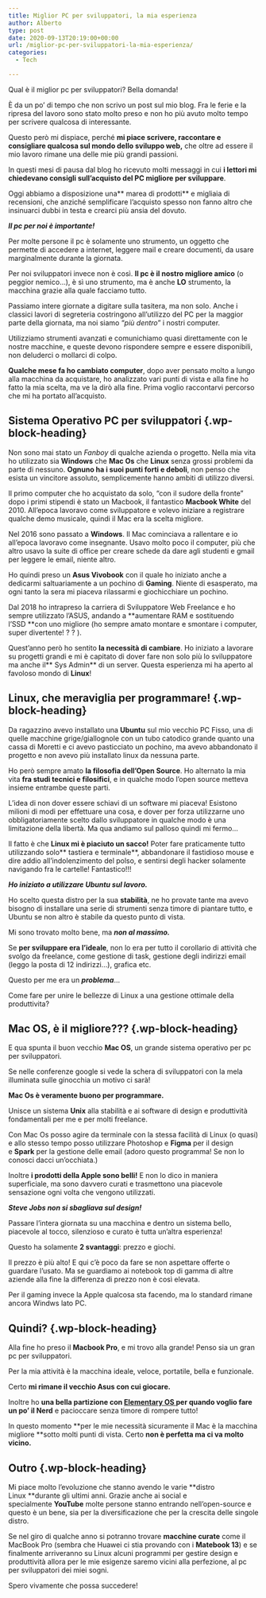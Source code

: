 ```yaml
---
title: Miglior PC per sviluppatori, la mia esperienza
author: Alberto
type: post
date: 2020-09-13T20:19:00+00:00
url: /miglior-pc-per-sviluppatori-la-mia-esperienza/
categories:
  - Tech

---
```

Qual è il miglior pc per sviluppatori? Bella domanda!

È da un po’ di tempo che non scrivo un post sul mio blog. Fra le ferie e la ripresa del lavoro sono stato molto preso e non ho più avuto molto tempo per scrivere qualcosa di interessante.

Questo però mi dispiace, perché&nbsp;**mi piace scrivere, raccontare e consigliare qualcosa sul mondo dello sviluppo web,**&nbsp;che oltre ad essere il mio lavoro rimane una delle mie più grandi passioni.

In questi mesi di pausa dal blog ho ricevuto molti messaggi in cui&nbsp;**i lettori mi chiedevano consigli sull’acquisto del PC migliore per sviluppare**.

Oggi abbiamo a disposizione una**&nbsp;marea di prodotti**&nbsp;e migliaia di recensioni, che anziché semplificare l’acquisto spesso non fanno altro che insinuarci dubbi in testa e crearci più ansia del dovuto.

**_Il pc per noi è importante!_**

Per molte persone il pc è solamente uno strumento, un oggetto che permette di accedere a internet, leggere mail e creare documenti, da usare marginalmente durante la giornata.

Per noi sviluppatori invece non è così.&nbsp;**Il pc è il nostro migliore amico**&nbsp;(o peggior nemico…), è sì uno strumento, ma è anche&nbsp;**LO**&nbsp;strumento, la macchina grazie alla quale facciamo tutto.

Passiamo intere giornate a digitare sulla tasitera, ma non solo. Anche i classici lavori di segreteria costringono all’utilizzo del PC per la maggior parte della giornata, ma noi siamo “_più dentro_” i nostri computer.

Utilizziamo strumenti avanzati e comunichiamo quasi direttamente con le nostre macchine, e queste devono rispondere sempre e essere disponibili, non deluderci o mollarci di colpo.

**Qualche mese fa ho cambiato computer**, dopo aver pensato molto a lungo alla macchina da acquistare, ho analizzato vari punti di vista e alla fine ho fatto la mia scelta, ma ve la dirò alla fine. Prima voglio raccontarvi percorso che mi ha portato all’acquisto.

## Sistema Operativo PC per sviluppatori {.wp-block-heading}

Non sono mai stato un&nbsp;_Fanboy_&nbsp;di qualche azienda o progetto. Nella mia vita ho utilizzato sia&nbsp;**Windows**&nbsp;che&nbsp;**Mac Os**&nbsp;che&nbsp;**Linux**&nbsp;senza grossi problemi da parte di nessuno.&nbsp;**Ognuno ha i suoi punti forti e deboli**, non penso che esista un vincitore assoluto, semplicemente hanno ambiti di utilizzo diversi.

Il primo computer che ho acquistato da solo, “con il sudore della fronte” dopo i primi stipendi è stato un Macbook, il fantastico&nbsp;**Macbook White**&nbsp;del 2010. All’epoca lavoravo come sviluppatore e volevo iniziare a registrare qualche demo musicale, quindi il Mac era la scelta migliore.

Nel 2016 sono passato a&nbsp;**Windows**. Il Mac cominciava a rallentare e io all’epoca lavoravo come insegnante. Usavo molto poco il computer, più che altro usavo la suite di office per creare schede da dare agli studenti e gmail per leggere le email, niente altro.

Ho quindi preso un&nbsp;**Asus Vivobook**&nbsp;con il quale ho iniziato anche a dedicarmi saltuariamente a un pochino di&nbsp;**Gaming**. Niente di esasperato, ma ogni tanto la sera mi piaceva rilassarmi e giochicchiare un pochino.

Dal 2018 ho intrapreso la carriera di Sviluppatore Web Freelance e ho sempre utilizzato l’ASUS, andando a&nbsp;**aumentare RAM e sostituendo l’SSD&nbsp;**con uno migliore (ho sempre amato montare e smontare i computer, super divertente! ? ? ).

Quest’anno però ho sentito&nbsp;**la necessità di cambiare**. Ho iniziato a lavorare su progetti grandi e mi è capitato di dover fare non solo più lo sviluppatore ma anche il**&nbsp;Sys Admin**&nbsp;di un server. Questa esperienza mi ha aperto al favoloso mondo di&nbsp;**Linux**!

## Linux, che meraviglia per programmare! {.wp-block-heading}

Da ragazzino avevo installato una&nbsp;**Ubuntu**&nbsp;sul mio vecchio PC Fisso, una di quelle macchine grige/giallognole con un tubo catodico grande quanto una cassa di Moretti e ci avevo pasticciato un pochino, ma avevo abbandonato il progetto e non avevo più installato linux da nessuna parte.

Ho però sempre amato&nbsp;**la filosofia dell’Open Source**. Ho alternato la mia vita&nbsp;**fra studi tecnici e filosifici**, e in qualche modo l’open source metteva insieme entrambe queste parti.

L’idea di non dover essere schiavi di un software mi piaceva! Esistono milioni di modi per effettuare una cosa, e dover per forza utilizzarne uno obbligatoriamente scelto dallo sviluppatore in qualche modo è una limitazione della libertà. Ma qua andiamo sul palloso quindi mi fermo…

Il fatto è che&nbsp;**Linux mi è piaciuto un sacco!**&nbsp;Poter fare praticamente tutto utilizzando solo**&nbsp;tastiera e terminale**, abbandonare il fastidioso mouse e dire addio all’indolenzimento del polso, e sentirsi degli hacker solamente navigando fra le cartelle! Fantastico!!!

**_Ho iniziato a utilizzare Ubuntu sul lavoro._**

Ho scelto questa distro per la sua&nbsp;**stabilità**, ne ho provate tante ma avevo bisogno di installare una serie di strumenti senza timore di piantare tutto, e Ubuntu se non altro è stabile da questo punto di vista.

Mi sono trovato molto bene, ma&nbsp;**_non al massimo._**

Se&nbsp;**per sviluppare era l’ideale**, non lo era per tutto il corollario di attività che svolgo da freelance, come gestione di task, gestione degli indirizzi email (leggo la posta di 12 indirizzi…), grafica etc.

Questo per me era un&nbsp;_**problema**_…

Come fare per unire le bellezze di Linux a una gestione ottimale della produttivita?

## Mac OS, è il migliore??? {.wp-block-heading}

E qua spunta il buon vecchio&nbsp;**Mac OS**, un grande sistema operativo per pc per sviluppatori.

Se nelle conferenze google si vede la schera di sviluppatori con la mela illuminata sulle ginocchia un motivo ci sarà!

**Mac Os è veramente buono per programmare.**

Unisce un sistema&nbsp;**Unix**&nbsp;alla stabilità e ai software di design e produttività fondamentali per me e per molti freelance.

Con Mac Os posso agire da terminale con la stessa facilità di Linux (o quasi) e allo stesso tempo posso utilizzare Photoshop e&nbsp;**Figma**&nbsp;per il design e&nbsp;**Spark**&nbsp;per la gestione delle email (adoro questo programma! Se non lo conosci dacci un’occhiata.)

Inoltre&nbsp;**i prodotti della Apple sono belli!**&nbsp;E non lo dico in maniera superficiale, ma sono davvero curati e trasmettono una piacevole sensazione ogni volta che vengono utilizzati.

**_Steve Jobs non si sbagliava sul design!_**

Passare l’intera giornata su una macchina e dentro un sistema bello, piacevole al tocco, silenzioso e curato è tutta un’altra esperienza!

Questo ha solamente&nbsp;**2 svantaggi**: prezzo e giochi.

Il prezzo è più alto! E qui c’è poco da fare se non aspettare offerte o guardare l’usato. Ma se guardiamo ai notebook top di gamma di altre aziende alla fine la differenza di prezzo non è così elevata.

Per il gaming invece la Apple qualcosa sta facendo, ma lo standard rimane ancora Windws lato PC.

## Quindi? {.wp-block-heading}

Alla fine ho preso il&nbsp;**Macbook Pro**, e mi trovo alla grande! Penso sia un gran pc per sviluppatori.

Per la mia attività è la macchina ideale, veloce, portatile, bella e funzionale.

Certo&nbsp;**mi rimane il vecchio Asus con cui giocare.**

Inoltre ho&nbsp;**una bella partizione con&nbsp;<a href="https://elementary.io/it/" target="_blank" rel="noreferrer noopener">Elementary OS&nbsp;</a>per quando voglio fare un po’ il Nerd**&nbsp;e pacioccare senza timore di rompere tutto!

In questo momento&nbsp;**per le mie necessità sicuramente il Mac è la macchina migliore&nbsp;**sotto molti punti di vista. Certo&nbsp;**non è perfetta ma ci va molto vicino.**

## Outro {.wp-block-heading}

Mi piace molto l’evoluzione che stanno avendo le varie&nbsp;**distro Linux&nbsp;**durante gli ultimi anni. Grazie anche ai social e specialmente&nbsp;**YouTube**&nbsp;molte persone stanno entrando nell’open-source e questo è un bene, sia per la diversificazione che per la crescita delle singole distro.

Se nel giro di qualche anno si potranno trovare&nbsp;**macchine curate**&nbsp;come il MacBook Pro (sembra che Huawei ci stia provando con i&nbsp;**Matebook 13**) e se finalmente arriveranno su Linux alcuni programmi per gestire design e produttività allora per le mie esigenze saremo vicini alla perfezione, al pc per sviluppatori dei miei sogni.

Spero vivamente che possa succedere!